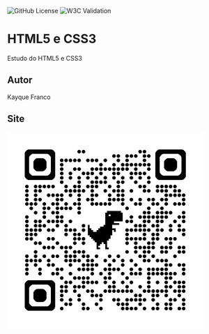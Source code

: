 ![GitHub License](https://img.shields.io/github/license/kayqueFranco/site?style=for-the-badge)
![W3C Validation](https://img.shields.io/w3c-validation/html?targetUrl=https%3A%2F%2Fkayquefranco.github.io%2Fsite%2F&style=for-the-badge)




# HTML5 e CSS3 
Estudo do HTML5 e CSS3
## Autor
Kayque Franco
## Site 
![](img/qrcode.png)
